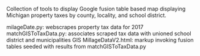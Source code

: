 Collection of tools to display Google fusion table based map displaying Michigan property taxes by county, locality, and school district.

milageDate.py: webscrapes property tax data for 2017
matchGISToTaxData.py: associates scraped tax data with unioned school district and municipalities GIS
MillageDataV2.html: markup invoking fusion tables seeded with results from matchGISToTaxData.py
